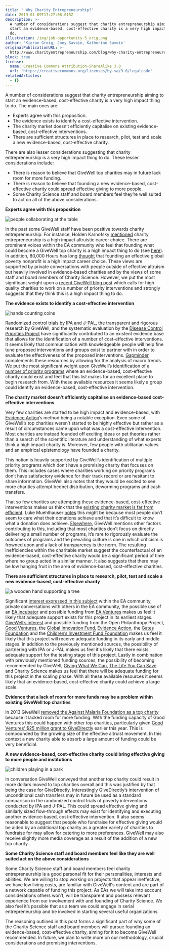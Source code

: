 ```yaml
---
title: ' Why Charity Entrepreneurship?'
date: 2019-01-09T17:27:08.015Z
description: >-
  A number of considerations suggest that charity entrepreneurship aiming to
  start an evidence-based, cost-effective charity is a very high impact thing to
  do.
illustration: /img/job-opportunity-5_orig.png
author: 'Kieran Greig, Joey Savoie, Katherine Savoie'
originalPublicationURL: >-
  http://www.charityentrepreneurship.com/blog/why-charity-entrepreneurship7292348#
block: true
license:
  name: Creative Commons Attribution-ShareAlike 3.0
  url: 'https://creativecommons.org/licenses/by-sa/3.0/legalcode'
relatedArticles:
  - {}
---
```

A number of considerations suggest that charity entrepreneurship aiming to start an evidence-based, cost-effective charity is a very high impact thing to do. The main ones are:

* Experts agree with this proposition.
* The evidence exists to identify a cost-effective intervention.
* The charity market doesn’t efficiently capitalise on existing evidence-based, cost-effective interventions.
* There are sufficient structures in place to research, pilot, test and scale a new evidence-based, cost-effective charity.

There are also lesser considerations suggesting that charity entrepreneurship is a very high impact thing to do. These lesser considerations include:

* There is reason to believe that GiveWell top charities may in future lack room for more funding.
* There is reason to believe that founding a new evidence-based, cost-effective charity could spread effective giving to more people.
* Some Charity Science staff and board members feel they’re well suited to act on all of the above considerations.

**​Experts agree with this proposition**

![people collaborating at the table](/img/job-opportunity-2_orig.png)

In the past some GiveWell staff have been positive towards charity entrepreneurship. For instance, Holden Karnofsky [mentioned](https://www.givewell.org/altruistic-career-choice) charity entrepreneurship is a high impact altruistic career choice. There are prominent voices within the EA community who feel that founding what could become a GiveWell top charity is a high impact thing to do (see [here](https://forum.effectivealtruism.org/posts/Dd3XF4tw8FE482XrS/request-for-feedback-researching-global-poverty)). In addition, 80,000 Hours has long [thought](https://80000hours.org/career-reviews/founding-effective-global-poverty-non-profits/) that founding an effective global poverty nonprofit is a high impact career choice. These views are supported by private conversations with people outside of effective altruism but heavily involved in evidence-based charities and by the views of some staff and board members of Charity Science. However, we put the most significant weight upon a [recent GiveWell blog post](https://blog.givewell.org/2015/10/15/charities-wed-like-to-see/) which calls for high quality charities to work on a number of priority interventions and strongly suggests that they think this is a high impact thing to do.   ​

**The evidence exists to identify a cost-effective intervention**

![hands counting coins](/img/job-opportunity-3_orig.png)

Randomized control trials by [IPA](https://www.poverty-action.org/) and [J-PAL](https://www.povertyactionlab.org/), the transparent and rigorous research by GiveWell, and the systematic evaluation by the [Disease Control Priorities Project](https://en.wikipedia.org/wiki/Disease_Control_Priorities_Project) have significantly contributed to an existent evidence base that allows for the identification of a number of cost-effective interventions. It seems likely that communication with knowledgeable people will help fine tune proposed interventions and groups exist to partner with in order to evaluate the effectiveness of the proposed interventions. [Gapminder](https://www.gapminder.org/) complements these resources by allowing for the analysis of macro trends. We put the most significant weight upon GiveWell’s identification of [a number of priority programs](https://www.givewell.org/research/intervention-reports) where an evidence-based, cost-effective charity could exist and feel that this list makes for an excellent place to begin research from. With these available resources it seems likely a group could identify an evidence-based, cost-effective intervention.  ​

**The charity market doesn’t efficiently capitalise on evidence-based cost-effective interventions**

Very few charities are started to be high impact and evidence-based, with [Evidence Action](https://www.evidenceaction.org/)’s method being a notable exception. Even some of GiveWell’s top charities weren’t started to be highly effective but rather as a result of circumstances came upon what was a cost-effective intervention. Most charities are instead founded off exciting ideas or pet theories rather than a search of the scientific literature and understanding of what experts think a high impact charity is. Moreover, few people with utilitarian values and an empirical epistemology have founded a charity.

This notion is heavily supported by GiveWell’s identification of multiple priority programs which don’t have a promising charity that focuses on them. This includes cases where charities working on priority programs don’t have satisfactory evidence for their track record or are hesitant to share information. GiveWell also notes that they would be excited to see more charities attempt bednet distribution, deworming programs and cash transfers.

That so few charities are attempting these evidence-based, cost-effective interventions makes us think that the [existing charity market is far from efficient](https://blog.givewell.org/2013/05/02/broad-market-efficiency/). Luke Muehlhauser [notes](https://www.lesswrong.com/posts/JBKrSNEejyE7nYmqq/how-efficient-is-the-charitable-market) this might be because most people don’t seem to care what their donations achieve and that it’s difficult to know what a donation does achieve. [Elsewhere](https://blog.givewell.org/2013/12/10/obstacles-to-giving-as-consumption/), GiveWell mentions other factors contributing to this, including that most charities don’t focus on directly delivering a small number of programs, it’s rare to rigorously evaluate the outcomes of programs and the prevailing culture is one in which criticism is frowned upon and a lack of transparency is the norm. The resulting inefficiencies within the charitable market suggest the counterfactual of an evidence-based, cost-effective charity would be a significant period of time where no group acted in a similar manner. It also suggests that there may be low hanging fruit in the area of evidence-based, cost-effective charities.

**There are sufficient structures in place to research, pilot, test and scale a new evidence-based, cost-effective charity**

![a wooden hand supporting a tree](/img/job-opportunity-4_orig.png)

Significant [interest expressed in this subject](https://forum.effectivealtruism.org/posts/Dd3XF4tw8FE482XrS/request-for-feedback-researching-global-poverty) within the EA community, private conversations with others in the EA community, the possible use of an [EA incubator](http://eagrow.herokuapp.com/) and possible funding from [EA Ventures](https://forum.effectivealtruism.org/posts/eQpAPSbfejeud8fkj/ea-ventures-request-for-projects-update) makes us feel it likely that adequate support exists for this project in its earliest stages. [GiveWell’s interest](https://blog.givewell.org/2015/03/05/2015-plan-for-givewells-traditional-top-charities-work/#experimentalwork) and possible funding from the Open Philanthropy Project, [Good Ventures](http://www.goodventures.org/), the [Global Innovation Fund](http://www.charityscience.com/blog/the-only-gif-that-improves-the-world), [Evidence Action](https://www.evidenceaction.org/#about), the [Gates Foundation](https://www.gatesfoundation.org/) and the [Children’s Investment Fund Foundation](https://ciff.org/) makes us feel it likely that this project will receive adequate funding in its early and middle stages. In addition to the previously mentioned sources, the possibility of partnering with IPA or J-PAL makes us feel it's likely that there exists adequate support for the testing stage of this project. Lastly in combination with previously mentioned funding sources, the possibility of becoming recommended by GiveWell, [Giving What We Can](https://www.givingwhatwecan.org/), [The Life You Can Save](https://www.thelifeyoucansave.org/) and Charity Science makes us feel that there will be adequate funding for this project in the scaling phase. With all these available resources it seems likely that an evidence-based, cost-effective charity could achieve a large scale.

**Evidence that a lack of room for more funds may be a problem within existing GiveWell top charities**

In 2013 GiveWell [removed the Against Malaria Foundation as a top charity](https://blog.givewell.org/2013/11/26/change-in-against-malaria-foundation-recommendation-status-room-for-more-funding-related/) because it lacked room for more funding. With the funding capacity of Good Ventures this could happen with other top charities, particularly given [Good Ventures’ $25 million grant to GiveDirectly](https://blog.givewell.org/2015/08/03/good-ventures-25-million-grant-to-givedirectly/) earlier this year. This is compounded by the growing size of the effective altruist movement. In this context a new charity able to absorb a large amount of funding could be very beneficial.

**A new evidence-based, cost-effective charity could bring effective giving to more people and institutions**

![children playing in a park](/img/job-opportunity-9_orig.png)

In conversation GiveWell conveyed that another top charity could result in more dollars moved to top charities overall and this was justified by that being the case for GiveDirectly. Interestingly GiveDirectly’s intervention of unconditional cash transfers may in future be used as a standard comparison in the randomized control trials of poverty interventions conducted by IPA and J-PAL. This could spread effective giving and similarly sized flow-through effects may exist for identifying and executing another evidence-based, cost-effective intervention. It also seems reasonable to suggest that people who fundraise for effective giving would be aided by an additional top charity as a greater variety of charities to fundraise for may allow for catering to more preferences. GiveWell may also receive slightly more media coverage as a result of the addition of a new top charity.

**Some Charity Science staff and board members feel like they are well suited act on the above considerations**

Some Charity Science staff and board members feel charity entrepreneurship is a good personal fit for their personalities, interests and abilities. We are willing to stop working on projects that appear ineffective, we have low living costs, are familiar with GiveWell's content and are part of a network capable of funding this project. As EAs we will take into account considerations others won’t, will be transparent and possess relevant experience from our involvement with and founding of Charity Science. We also feel it’s possible that as a team we could engage in serial entrepreneurship and be involved in starting several useful organizations.

​The reasoning outlined in this post forms a significant part of why some of the Charity Science staff and board members will pursue founding an evidence-based, cost-effective charity, aiming for it to become GiveWell recommended. In future, we plan to write more on our methodology, crucial considerations and promising interventions.

